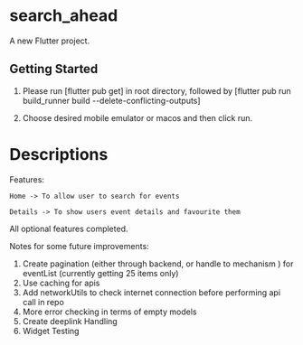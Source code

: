 # search_ahead

A new Flutter project.

## Getting Started

1) Please run [flutter pub get] in root directory, followed by [flutter pub run build_runner build --delete-conflicting-outputs]

2) Choose desired mobile emulator or macos and then click run.

# Descriptions

Features:

    Home -> To allow user to search for events

    Details -> To show users event details and favourite them

All optional features completed. 



Notes for some future improvements:

1. Create pagination (either through backend, or handle to mechanism ) for eventList (currently getting 25 items only)
2. Use caching for apis
3. Add networkUtils to check internet connection before performing api call in repo
4. More error checking in terms of empty models
5. Create deeplink Handling
6. Widget Testing

